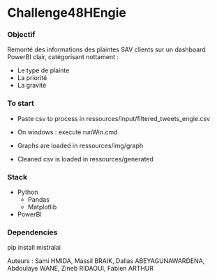 # Challenge48HEngie  

### Objectif
Remonté des informations des plaintes SAV clients sur un dashboard PowerBI clair, catégorisant nottament :  
- Le type de plainte  
- La priorité  
- La gravité  

### To start
- Paste csv to process in ressources/input/filtered_tweets_engie.csv
- On windows : execute runWin.cmd  
  
- Graphs are loaded in ressources/img/graph  
- Cleaned csv is loaded in ressources/generated  

  
### Stack
- Python
    - Pandas  
    - Matplotlib  
- PowerBI  
  
### Dependencies
pip install mistralai  
    
    
Auteurs : Sami HMIDA, Massil BRAIK, Dallas ABEYAGUNAWARDENA, Abdoulaye WANE, Zineb RIDAOUI, Fabien ARTHUR  